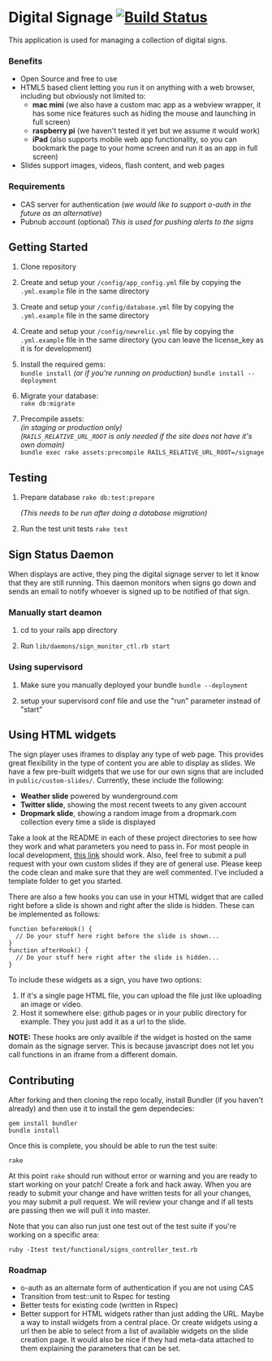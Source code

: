 # Digital Signage [![Build Status](https://travis-ci.org/biola/digital_signage.png?branch=master)](https://travis-ci.org/biola/digital_signage)

This application is used for managing a collection of digital signs.

### Benefits

* Open Source and free to use
* HTML5 based client letting you run it on anything with a web browser, including but obviously not limited to:
	* **mac mini** (we also have a custom mac app as a webview wrapper, it has some nice features such as hiding the mouse and launching in full screen)
	* **raspberry pi** (we haven't tested it yet but we assume it would work)
	* **iPad** (also supports mobile web app functionality, so you can bookmark the page to your home screen and run it as an app in full screen)
* Slides support images, videos, flash content, and web pages


### Requirements

* CAS server for authentication (*we would like to support o-auth in the future as an alternative*)
* Pubnub account (optional) *This is used for pushing alerts to the signs*


## Getting Started

1. Clone repository

2. Create and setup your `/config/app_config.yml` file by copying the `.yml.example` file in the same directory

3. Create and setup your `/config/database.yml` file by copying the `.yml.example` file in the same directory

4. Create and setup your `/config/newrelic.yml` file by copying the `.yml.example` file in the same directory (you can leave the license_key as it is for development)

5. Install the required gems:  
  `bundle install`
  *(or if you're running on production)*
  `bundle install --deployment`

6. Migrate your database:  
   `rake db:migrate`
    
7. Precompile assets:  
   *(in staging or production only)*  
   *(`RAILS_RELATIVE_URL_ROOT` is only needed if the site does not have it's own domain)*  
   `bundle exec rake assets:precompile RAILS_RELATIVE_URL_ROOT=/signage`


## Testing
1. Prepare database
   `rake db:test:prepare`
    
    *(This needs to be run after doing a database migration)*

2. Run the test unit tests
   `rake test`

## Sign Status Daemon
When displays are active, they ping the digital signage server to let it know that they are still running. This daemon monitors when signs go down and sends an email to notify whoever is signed up to be notified of that sign.

### Manually start deamon
1. cd to your rails app directory

2. Run
    `lib/daemons/sign_monitor_ctl.rb start`

### Using supervisord
1. Make sure you manually deployed your bundle
    `bundle --deployment`

2. setup your supervisord conf file and use the "run" parameter instead of "start"


## Using HTML widgets
The sign player uses iframes to display any type of web page. This provides great flexibility in the type of content you are able to display as slides. We have a few pre-built widgets that we use for our own signs that are included in `public/custom-slides/`. Currently, these include the following:

* **Weather slide** powered by wunderground.com
* **Twitter slide**, showing the most recent tweets to any given account
* **Dropmark slide**, showing a random image from a dropmark.com collection every time a slide is displayed

Take a look at the README in each of these project directories to see how they work and what parameters you need to pass in. For most people in local development, [this link](http://localhost:3000/custom_slides/) should work. Also, feel free to submit a pull request with your own custom slides if they are of general use. Please keep the code clean and make sure that they are well commented. I've included a template folder to get you started.

There are also a few hooks you can use in your HTML widget that are called right before a slide is shown and right after the slide is hidden. These can be implemented as follows:

    function beforeHook() {
      // Do your stuff here right before the slide is shown...
    }
    function afterHook() {
      // Do your stuff here right after the slide is hidden...
    }

To include these widgets as a sign, you have two options:

1. If it's a single page HTML file, you can upload the file just like uploading an image or video.
2. Host it somewhere else: github pages or in your public directory for example. They you just add it as a url to the slide.

**NOTE:** These hooks are only availble if the widget is hosted on the same domain as the signage server. This is because javascript does not let you call functions in an iframe from a different domain.


## Contributing

After forking and then cloning the repo locally, install Bundler (if you haven't already) and then use it
to install the gem dependecies:

    gem install bundler
    bundle install

Once this is complete, you should be able to run the test suite:

    rake

At this point `rake` should run without error or warning and you are ready to
start working on your patch! Create a fork and hack away. When you are ready to submit your change and have written tests for all your changes, you may submit a pull request. We will review your change and if all tests are passing then we will pull it into master.

Note that you can also run just one test out of the test suite if you're working
on a specific area:

    ruby -Itest test/functional/signs_controller_test.rb


### Roadmap
* o-auth as an alternate form of authentication if you are not using CAS
* Transition from test::unit to Rspec for testing
* Better tests for existing code (written in Rspec)
* Better support for HTML widgets rather than just adding the URL. Maybe a way to install widgets from a central place. Or create widgets using a url then be able to select from a list of available widgets on the slide creation page. It would also be nice if they had meta-data attached to them explaining the parameters that can be set. 